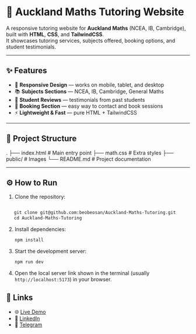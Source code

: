 # 📘 Auckland Maths Tutoring Website

A responsive tutoring website for **Auckland Maths** (NCEA, IB, Cambridge), built with **HTML**, **CSS**, and **TailwindCSS**.  
It showcases tutoring services, subjects offered, booking options, and student testimonials.

---

## ✨ Features
- 📱 **Responsive Design** — works on mobile, tablet, and desktop
- 📚 **Subjects Sections** — NCEA, IB, Cambridge, General Maths
- 📝 **Student Reviews** — testimonials from past students
- 📩 **Booking Section** — easy way to contact and book sessions
- ⚡ **Lightweight & Fast** — pure HTML + TailwindCSS

---

## 📂 Project Structure
.
├── index.html # Main entry point
├── math.css # Extra styles
├── public/ # Images 
└── README.md # Project documentation



---


## ⚙️ How to Run

1. Clone the repository:
```markdown

   git clone git@github.com:beobeosan/Auckland-Maths-Tutoring.git
   cd Auckland-Maths-Tutoring
```

2. Install dependencies:
    
    ```bash
    npm install
    ```
    
3. Start the development server:
    
    ```bash
    npm run dev
    ```
    
4. Open the local server link shown in the terminal (usually `http://localhost:5173`) in your browser.
    

## 🔗 Links
- 🌐 <a href="https://auckland-maths-tutoring.vercel.app/" target="_blank">Live Demo</a>  
- 👤 <a href="https://www.linkedin.com/in/expandaaa/" target="_blank">LinkedIn</a>  
- 💬 <a href="https://t.me/EXPANDAA" target="_blank">Telegram</a>



